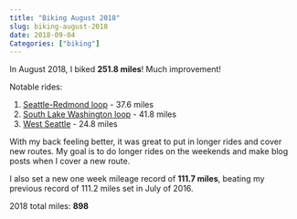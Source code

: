 ```yaml
---
title: "Biking August 2018"
slug: biking-august-2018
date: 2018-09-04
Categories: ["biking"]
---
```


In August 2018, I biked **251.8 miles**! Much improvement!

Notable rides:

1. [Seattle-Redmond loop](/blog/2018/08/bike-seattle-redmond/) - 37.6 miles
1. [South Lake Washington loop](/blog/2018/08/south-lake-washington/) - 41.8 miles
1. [West Seattle](/blog/2018/09/west-seattle/) - 24.8 miles

With my back feeling better, it was great to put in longer rides and cover new routes. My goal is to do longer rides on the weekends and make blog posts when I cover a new route.

I also set a new one week mileage record of **111.7 miles**, beating my previous record of 111.2 miles set in July of 2016.

2018 total miles: **898**
